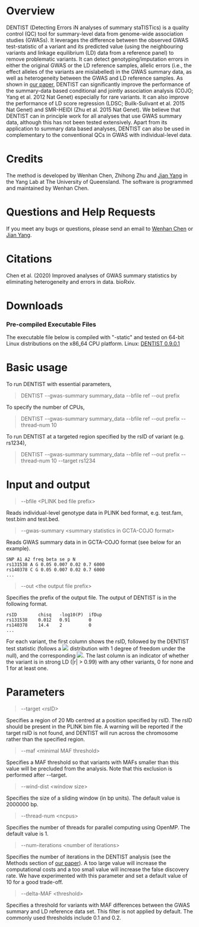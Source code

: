 # Overview
DENTIST (Detecting Errors iN analyses of summary staTISTics) is a quality control (QC) tool for summary-level data from genome-wide association studies (GWASs). It leverages the difference between the observed GWAS test-statistic of a variant and its predicted value (using the neighbouring variants and linkage equilibrium (LD) data from a reference panel) to remove problematic variants. It can detect genotyping/imputation errors in either the original GWAS or the LD reference samples, allelic errors (i.e., the effect alleles of the variants are mislabelled) in the GWAS summary data, as well as heterogeneity between the GWAS and LD reference samples. As shown in [our paper](#Citations), DENTIST can significantly improve the performance of the summary-data based conditional and jointly association analysis (COJO; Yang et al. 2012 Nat Genet) especially for rare variants. It can also improve the performance of LD score regression (LDSC; Builk-Sulivant et al. 2015 Nat Genet) and SMR-HEIDI (Zhu et al. 2015 Nat Genet). We believe that DENTIST can in principle work for all analyses that use GWAS summary data, although this has not been tested extensively. Apart from its application to summary data based analyses, DENTIST can also  be used in complementary to the conventional QCs in GWAS with individual-level data.

# Credits
The method is developed by Wenhan Chen, Zhihong Zhu and [Jian Yang](https://publons.com/researcher/2848531/jian-yang/) in the Yang Lab at The University of Queensland. The software is programmed and maintained by Wenhan Chen.

# Questions and Help Requests
If you meet any bugs or questions, please send an email to [Wenhan Chen](mailto:uqwche11@uq.edu.au) or [Jian Yang](mailto:jian.yang.qt@gmail.com).

# Citations
Chen et al. (2020) Improved analyses of GWAS summary statistics by eliminating heterogeneity and errors in data. bioRxiv.

# Downloads
### Pre-compiled Executable Files 
The executable file below is compiled with "-static" and tested on 64-bit Linux distributions on the x86_64 CPU platform.
Linux: [DENTIST  0.9.0.1](https://drive.google.com/file/d/1oUHc5HOTbTETLtq1ZtJMerKMpV4dSSC2/view?usp=sharing)

# Basic usage
To run DENTIST with essential parameters,
> DENTIST --gwas-summary summary_data --bfile ref --out prefix

To specify the number of CPUs,
> DENTIST --gwas-summary summary_data --bfile ref --out prefix --thread-num 10

To run DENTIST at a targeted region specified by the rsID of variant (e.g. rs1234),
>DENTIST --gwas-summary summary_data --bfile ref --out prefix --thread-num 10 --target rs1234


# Input and output

> \-\-bfile \<PLINK bed file prefix\>

Reads individual-level genotype data in PLINK bed format, e.g. test.fam, test.bim and test.bed.

> \-\-gwas-summary \<summary statistics in GCTA-COJO format\>

Reads GWAS summary data in in GCTA-COJO format (see below for an example).
```
SNP A1 A2 freq beta se p N
rs131538 A G 0.05 0.007 0.02 0.7 6000
rs140378 C G 0.05 0.007 0.02 0.7 6000
...
```
> \-\-out \<the output file prefix\>

Specifies the prefix of the output file. The output of DENTIST is in the following format.
```
rsID        chisq   -log10(P)  ifDup
rs131538    0.012   0.91       0
rs140378    14.4    2          0
...
```
For each variant, the first column shows the rsID, followed by the DENTIST test statistic (follows a <img src="https://render.githubusercontent.com/render/math?math=\chi^2"> distribution with 1 degree of freedom under the null), and the corresponding <img src="https://render.githubusercontent.com/render/math?math=-log_{10}(p-value)">. The last column is an indicator of whether the variant is in strong LD (|r| > 0.99) with any other variants, 0 for none and 1 for at least one.


# Parameters
> \-\-target \<rsID\>

Specifies a region of 20 Mb centred at a position specified by rsID. The rsID should be present in the PLINK bim file. A warning will be reported if the target rsID is not found, and DENTIST will run across the chromosome rather than the specified region.

> \-\-maf \<minimal MAF threshold\>

Specifies a MAF threshold so that variants with MAFs smaller than this value will be precluded from the analysis. Note that this exclusion is performed after --target.

> \-\-wind-dist \<window size\>

Specifies the size of a sliding window (in bp units). The default value is 2000000 bp.
> \-\-thread-num \<ncpus\>

Specifies the number of threads for parallel computing using OpenMP. The default value is 1.

> \-\-num-iterations \<number of iterations\>

Specifies the number of iterations in the DENTIST analysis (see the Methods section of [our paper](#Citations)). A too large value will increase the computational costs and a too small value will increase the false discovery rate. We have experimented with this parameter and set a default value of 10 for a good trade-off.

> \-\-delta-MAF \<threshold\>

Specifies a threshold for variants with MAF differences between the GWAS summary and LD reference data set. This filter is not applied by default. The commonly used thresholds include 0.1 and 0.2.


